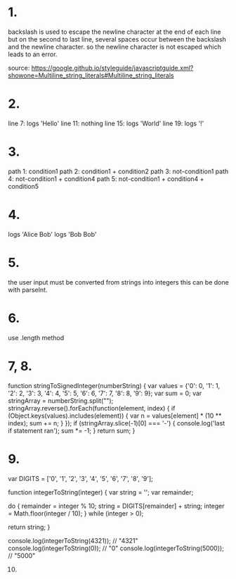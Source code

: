 # 1.

backslash is used to escape the newline character at the end of each line
but on the second to last line, several spaces occur between the backslash
and the newline character.  so the newline character is not escaped which
leads to an error.

source: https://google.github.io/styleguide/javascriptguide.xml?showone=Multiline_string_literals#Multiline_string_literals

# 2.

line 7: logs 'Hello'
line 11: nothing
line 15: logs 'World'
line 19: logs '!'

# 3.

path 1: condition1
path 2: condition1 + condition2
path 3: not-condition1
path 4: not-condition1 + condition4
path 5: not-condition1 + condition4 + condition5

# 4.

logs 'Alice Bob'
logs 'Bob Bob'

# 5.

the user input must be converted from strings into integers
this can be done with parseInt.

# 6.

use .length method

# 7, 8.

function stringToSignedInteger(numberString) {
  var values = {'0': 0, '1': 1, '2': 2, '3': 3, '4': 4, '5': 5,
                '6': 6, '7': 7, '8': 8, '9': 9};
  var sum = 0;
  var stringArray = numberString.split("");
  stringArray.reverse().forEach(function(element, index) {
    if (Object.keys(values).includes(element)) {
      var n = values[element] * (10 ** index);
      sum += n;
    }
  });
  if (stringArray.slice(-1)[0] === '-') {
    console.log('last if statement ran');
    sum *= -1;
  }
  return sum;
}

# 9.

var DIGITS = ['0', '1', '2', '3', '4', '5', '6', '7', '8', '9'];

function integerToString(integer) {
  var string = '';
  var remainder;

  do {
    remainder = integer % 10;
    string = DIGITS[remainder] + string;
    integer = Math.floor(integer / 10);
  } while (integer > 0);

  return string;
}

console.log(integerToString(4321));    // "4321"
console.log(integerToString(0));       // "0"
console.log(integerToString(5000));    // "5000"

10.



